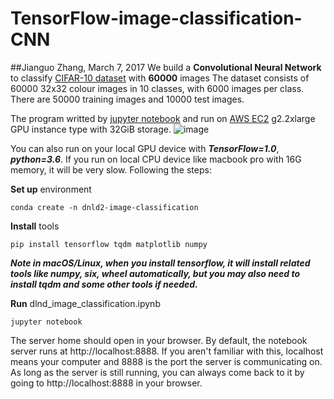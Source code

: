 # TensorFlow-image-classification-CNN
##Jianguo Zhang, March 7, 2017
We build a **Convolutional Neural Network** to classify [CIFAR-10 dataset](https://www.cs.toronto.edu/~kriz/cifar.html) with **60000** images
The dataset consists of 60000 32x32 colour images in 10 classes, with 6000 images per class. There are 50000 training images and 10000 test images. 

The program writted by [jupyter notebook](http://jupyter.org/) and run on [AWS EC2](https://aws.amazon.com/rds/aurora/) g2.2xlarge GPU instance type with 32GiB storage.  ![image](https://github.com/JianguoZhang1994/DLND2-image-classification-CNN/blob/master/intance_type.png)

 You can also run on your local GPU device with ***TensorFlow=1.0***, ***python=3.6***. If you run on local CPU device like macbook pro with 16G memory, it will be very slow. Following the steps:

**Set up** environment

`conda create -n dnld2-image-classification`

**Install** tools

`pip install tensorflow tqdm matplotlib numpy`

***Note in macOS/Linux, when you install tensorflow, it will install related tools like numpy, six, wheel automatically, but you may also need to install tqdm and some other tools if needed.***

**Run** dlnd_image_classification.ipynb 

`jupyter notebook`

The server home should open in your browser. By default, the notebook server runs at http://localhost:8888. If you aren't familiar with this, localhost means your computer and 8888 is the port the server is communicating on. As long as the server is still running, you can always come back to it by going to http://localhost:8888 in your browser.
